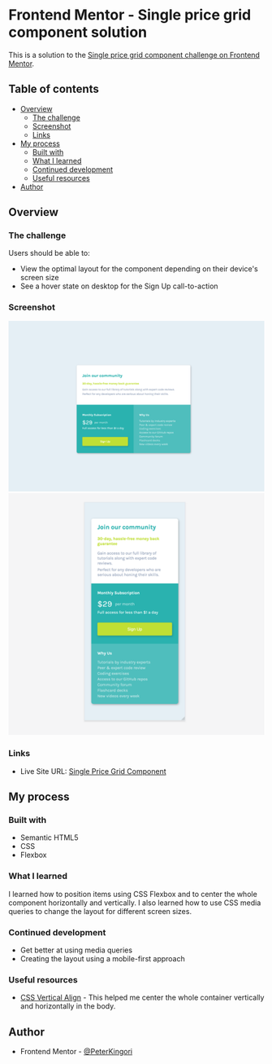 # Frontend Mentor - Single price grid component solution

This is a solution to the [Single price grid component challenge on Frontend Mentor](https://www.frontendmentor.io/challenges/single-price-grid-component-5ce41129d0ff452fec5abbbc).

## Table of contents

- [Overview](#overview)
  - [The challenge](#the-challenge)
  - [Screenshot](#screenshot)
  - [Links](#links)
- [My process](#my-process)
  - [Built with](#built-with)
  - [What I learned](#what-i-learned)
  - [Continued development](#continued-development)
  - [Useful resources](#useful-resources)
- [Author](#author)

## Overview

### The challenge

Users should be able to:

- View the optimal layout for the component depending on their device's screen size
- See a hover state on desktop for the Sign Up call-to-action

### Screenshot

![](./images/price_card_screenshot.png)
![](./images/price_card_screenshot_mobile.png)

### Links

- Live Site URL: [Single Price Grid Component](https://peterkingori.github.io/Frontend-Mentor-Single-price-grid-component/)

## My process

### Built with

- Semantic HTML5
- CSS
- Flexbox

### What I learned

I learned how to position items using CSS Flexbox and to center the whole component horizontally and vertically. I also learned how to use CSS media queries to change the layout for different screen sizes.

### Continued development

- Get better at using media queries
- Creating the layout using a mobile-first approach

### Useful resources

- [CSS Vertical Align](https://www.freecodecamp.org/news/css-vertical-align-how-to-center-a-div-text-or-an-image-example-code/) - This helped me center the whole container vertically and horizontally in the body.

## Author

- Frontend Mentor - [@PeterKingori](https://www.frontendmentor.io/profile/PeterKingori)

